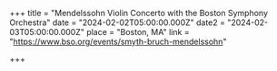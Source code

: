 +++
title = "Mendelssohn Violin Concerto with the Boston Symphony Orchestra"
date = "2024-02-02T05:00:00.000Z"
date2 = "2024-02-03T05:00:00.000Z"
place = "Boston, MA"
link = "https://www.bso.org/events/smyth-bruch-mendelssohn"

+++

